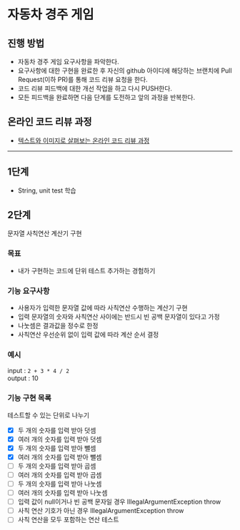 # 자동차 경주 게임
## 진행 방법
* 자동차 경주 게임 요구사항을 파악한다.
* 요구사항에 대한 구현을 완료한 후 자신의 github 아이디에 해당하는 브랜치에 Pull Request(이하 PR)를 통해 코드 리뷰 요청을 한다.
* 코드 리뷰 피드백에 대한 개선 작업을 하고 다시 PUSH한다.
* 모든 피드백을 완료하면 다음 단계를 도전하고 앞의 과정을 반복한다.

## 온라인 코드 리뷰 과정
* [텍스트와 이미지로 살펴보는 온라인 코드 리뷰 과정](https://github.com/next-step/nextstep-docs/tree/master/codereview)

---

## 1단계

- String, unit test 학습

## 2단계

문자열 사칙연산 계산기 구현

### 목표

- 내가 구현하는 코드에 단위 테스트 추가하는 경험하기

### 기능 요구사항

- 사용자가 입력한 문자열 값에 따라 사칙연산 수행하는 계산기 구현
- 입력 문자열의 숫자와 사칙연산 사이에는 반드시 빈 공백 문자열이 있다고 가정
- 나눗셈은 결과값을 정수로 한정
- 사칙연산 우선순위 없이 입력 값에 따라 계산 순서 결정

### 예시

input : `2 + 3 * 4 / 2`  
output : 10

### 기능 구현 목록

테스트할 수 있는 단위로 나누기

- [x] 두 개의 숫자를 입력 받아 덧셈
- [x] 여러 개의 숫자를 입력 받아 덧셈
- [x] 두 개의 숫자를 입력 받아 뺄셈
- [x] 여러 개의 숫자를 입력 받아 뺄셈
- [ ] 두 개의 숫자를 입력 받아 곱셈
- [ ] 여러 개의 숫자를 입력 받아 곱셈
- [ ] 두 개의 숫자를 입력 받아 나눗셈
- [ ] 여러 개의 숫자를 입력 받아 나눗셈
- [ ] 입력 값이 null이거나 빈 공백 문자일 경우 IllegalArgumentException throw
- [ ] 사칙 연산 기호가 아닌 경우 IllegalArgumentException throw
- [ ] 사칙 연산을 모두 포함하는 연산 테스트